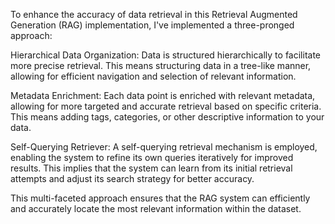 To enhance the accuracy of data retrieval in this Retrieval Augmented Generation (RAG) implementation, I've implemented a three-pronged approach:

Hierarchical Data Organization: Data is structured hierarchically to facilitate more precise retrieval. This means structuring data in a tree-like manner, allowing for efficient navigation and selection of relevant information.

Metadata Enrichment: Each data point is enriched with relevant metadata, allowing for more targeted and accurate retrieval based on specific criteria. This means adding tags, categories, or other descriptive information to your data.

Self-Querying Retriever: A self-querying retrieval mechanism is employed, enabling the system to refine its own queries iteratively for improved results. This implies that the system can learn from its initial retrieval attempts and adjust its search strategy for better accuracy.

This multi-faceted approach ensures that the RAG system can efficiently and accurately locate the most relevant information within the dataset.
